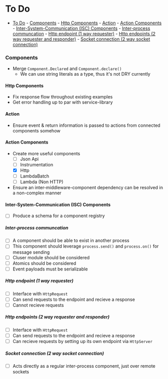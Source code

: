# To Do


<!-- @import "[TOC]" {cmd="toc" depthFrom=1 depthTo=6 orderedList=false} -->
<!-- code_chunk_output -->

- [To Do](#to-do)
        - [Components](#components)
            - [Http Components](#http-components)
            - [Action](#action)
            - [Action Components](#action-components)
            - [Inter-System-Communication (ISC) Components](#inter-system-communication-isc-components)
                - [Inter-process communcation](#inter-process-communcation)
                - [Http endpoint (1 way requester)](#http-endpoint-1-way-requester)
                - [Http endpoints (2 way requester and responder)](#http-endpoints-2-way-requester-and-responder)
                - [Socket connection (2 way socket connection)](#socket-connection-2-way-socket-connection)

<!-- /code_chunk_output -->

### Components

- Merge `Component.Declared` and `Component.declare()`
  - We can use string literals as a type, thus it's not DRY currently

#### Http Components

- Fix response flow throughout existing examples
- Get error handling up to par with service-library

#### Action

- Ensure event & return information is passed to actions from connected components somehow

#### Action Components

- Create more useful components
  - [ ] Json Api
  - [ ] Instrumentation
  - [x] Http
  - [ ] LambdaBatch
  - [ ] Lambda (Non HTTP)

- Ensure an inter-middleware-component dependency can be resolved in a non-complex manner

#### Inter-System-Communication (ISC) Components

- [ ] Produce a schema for a component registry

##### Inter-process communcation

- [ ] A component should be able to exist in another process
- [ ] This component should leverage `process.send()` and `process.on()` for message sending
- [ ] Cluser module should be considered
- [ ] Atomics should be considered
- [ ] Event payloads must be serializable

##### Http endpoint (1 way requester)

- [ ] Interface with `HttpRequest`
- [ ] Can send requests to the endpoint and recieve a response
- [ ] Cannot recieve requests

##### Http endpoints (2 way requester and responder)
- [ ] Interface with `HttpRequest`
- [ ] Can send requests to the endpoint and recieve a response
- [ ] Can recieve requests by setting up its own endpoint via `HttpServer`

##### Socket connection (2 way socket connection)
- [ ] Acts directly as a regular inter-process component, just over remote sockets
